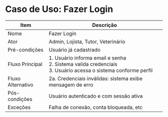 # Caso de Uso: Fazer Login

| Item             | Descrição                                                                 |
|------------------|--------------------------------------------------------------------------|
| Nome             | Fazer Login                                                              |
| Ator             | Admin, Lojista, Tutor, Veterinário                                       |
| Pré-condições    | Usuário já cadastrado                                                    |
| Fluxo Principal  | 1. Usuário informa email e senha<br>2. Sistema valida credenciais<br>3. Usuário acessa o sistema conforme perfil |
| Fluxo Alternativo| 2a. Credenciais inválidas: sistema exibe mensagem de erro                |
| Pós-condições    | Usuário autenticado e com sessão ativa                                   |
| Exceções         | Falha de conexão, conta bloqueada, etc                                   | 